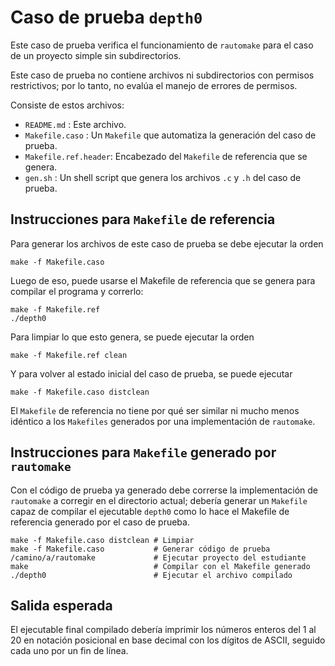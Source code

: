 Caso de prueba `depth0`
=======================

Este caso de prueba verifica el funcionamiento de `rautomake` para el caso de un proyecto simple sin subdirectorios.

Este caso de prueba no contiene archivos ni subdirectorios con permisos restrictivos; por lo tanto, no evalúa el manejo de errores de permisos.

Consiste de estos archivos:

*   `README.md`          : Este archivo.
*   `Makefile.caso`      : Un `Makefile` que automatiza la generación del caso de prueba.
*   `Makefile.ref.header`: Encabezado del `Makefile` de referencia que se genera.
*   `gen.sh`             : Un shell script que genera los archivos `.c` y `.h` del caso de prueba.



Instrucciones para `Makefile` de referencia
-------------------------------------------

Para generar los archivos de este caso de prueba se debe ejecutar la orden

    make -f Makefile.caso

Luego de eso, puede usarse el Makefile de referencia que se genera para compilar el programa y correrlo:

    make -f Makefile.ref
    ./depth0

Para limpiar lo que esto genera, se puede ejecutar la orden

    make -f Makefile.ref clean

Y para volver al estado inicial del caso de prueba, se puede ejecutar

    make -f Makefile.caso distclean

El `Makefile` de referencia no tiene por qué ser similar ni mucho menos idéntico a los `Makefiles` generados por una implementación de `rautomake`.



Instrucciones para `Makefile` generado por `rautomake`
------------------------------------------------------

Con el código de prueba ya generado debe correrse la implementación de `rautomake` a corregir en el directorio actual; debería generar un `Makefile` capaz de compilar el ejecutable `depth0` como lo hace el Makefile de referencia generado por el caso de prueba.

    make -f Makefile.caso distclean # Limpiar
    make -f Makefile.caso           # Generar código de prueba
    /camino/a/rautomake             # Ejecutar proyecto del estudiante
    make                            # Compilar con el Makefile generado
    ./depth0                        # Ejecutar el archivo compilado



Salida esperada
---------------

El ejecutable final compilado debería imprimir los números enteros del 1 al 20 en notación posicional en base decimal con los dígitos de ASCII, seguido cada uno por un fin de línea.
